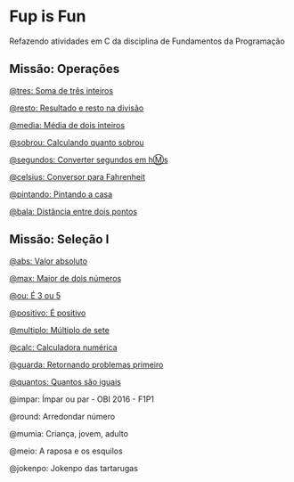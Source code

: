 # Fup is Fun
Refazendo atividades em C da disciplina de Fundamentos da Programação

## Missão: Operações
[@tres: Soma de três inteiros](https://github.com/mene1/Fup-is-Fun/tree/main/Soma3)

[@resto: Resultado e resto na divisão](https://github.com/mene1/Fup-is-Fun/tree/main/Divis%C3%A3o)

[@media: Média de dois inteiros](https://github.com/mene1/Fup-is-Fun/tree/main/Media)

[@sobrou: Calculando quanto sobrou](https://github.com/mene1/Fup-is-Fun/tree/main/Resto)

[@segundos: Converter segundos em h:m:s](https://github.com/mene1/Fup-is-Fun/tree/main/Converter)

[@celsius: Conversor para Fahrenheit](https://github.com/mene1/Fup-is-Fun/tree/main/Fahrenheit)

[@pintando: Pintando a casa](https://github.com/mene1/Fup-is-Fun/tree/main/Gimp)

[@bala: Distância entre dois pontos](https://github.com/mene1/Fup-is-Fun/tree/main/Amari)

## Missão: Seleção I
[@abs: Valor absoluto](https://github.com/mene1/Fup-is-Fun/tree/main/Absoluto)

[@max: Maior de dois números](https://github.com/mene1/Fup-is-Fun/tree/main/Maior)

[@ou: É 3 ou 5](https://github.com/mene1/Fup-is-Fun/tree/main/3ou5)

[@positivo: É positivo](https://github.com/mene1/Fup-is-Fun/tree/main/Positivo)

[@multiplo: Múltiplo de sete](https://github.com/mene1/Fup-is-Fun/tree/main/Seven)

[@calc: Calculadora numérica](https://github.com/mene1/Fup-is-Fun/tree/main/Calc)

[@guarda: Retornando problemas primeiro](https://github.com/mene1/Fup-is-Fun/tree/main/Perm)

[@quantos: Quantos são iguais](https://github.com/mene1/Fup-is-Fun/tree/main/Igual)

@impar: Ímpar ou par - OBI 2016 - F1P1

@round: Arredondar número

@mumia: Criança, jovem, adulto

@meio: A raposa e os esquilos

@jokenpo: Jokenpo das tartarugas
